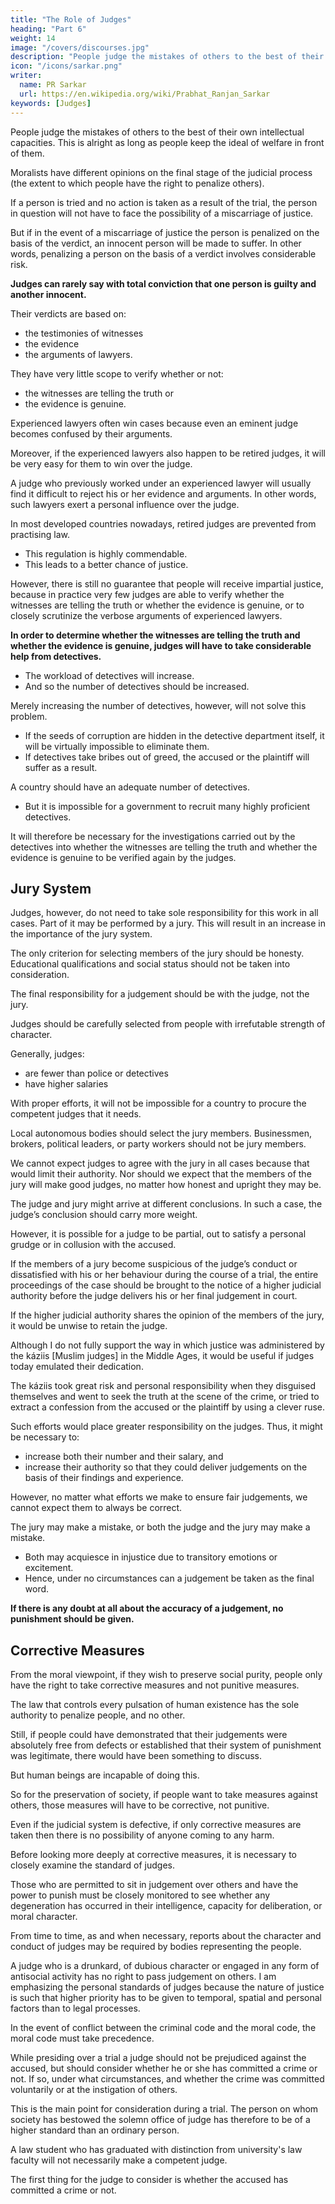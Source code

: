 ```yaml
---
title: "The Role of Judges"
heading: "Part 6"
weight: 14
image: "/covers/discourses.jpg"
description: "People judge the mistakes of others to the best of their own intellectual capacities"
icon: "/icons/sarkar.png"
writer:
  name: PR Sarkar
  url: https://en.wikipedia.org/wiki/Prabhat_Ranjan_Sarkar
keywords: [Judges]
---
```



People judge the mistakes of others to the best of their own intellectual capacities. This is alright <!-- I do not feel that there is anything wrong in this --> as long as people keep the ideal of welfare in front of them.

Moralists have different opinions on the final stage of the judicial process (the extent to which people have the right to penalize others).

If a person is tried and no action is taken as a result of the trial, the person in question will not have to face the possibility of a miscarriage of justice. 

But if in the event of a miscarriage of justice the person is penalized on the basis of the verdict, an innocent person will be made to suffer. In other words, penalizing a person on the basis of a verdict involves considerable risk.

**Judges can rarely say with total conviction that one person is guilty and another innocent.** 

Their verdicts are based on:
- the testimonies of witnesses
- the evidence
- the arguments of lawyers. 

They have very little scope to verify whether or not:
- the witnesses are telling the truth or
- the evidence is genuine. 

Experienced lawyers often win cases because even an eminent judge becomes confused by their arguments.

Moreover, if the experienced lawyers also happen to be retired judges, it will be very easy for them to win over the judge. 

A judge who previously worked under an experienced lawyer will usually find it difficult to reject his or her evidence and arguments. In other words, such lawyers exert a personal influence over the judge. 

In most developed countries nowadays, retired judges are prevented from practising law. 
- This regulation is highly commendable. 
- This <!-- , and results in the general public getting --> leads to a better chance of justice. 


However, there is still no guarantee that people will receive impartial justice, because in practice very few judges are able to verify whether the witnesses are telling the truth or whether the evidence is genuine, or to closely scrutinize the verbose arguments of experienced lawyers.

**In order to determine whether the witnesses are telling the truth and whether the evidence is genuine, judges will have to take considerable help from detectives.** 
- The workload of detectives will increase. 
- And so <!--  as a result, and thus it may be necessary to --> the number of detectives should be increased. 

Merely increasing the number of detectives, however, will not solve this problem. 
- If the seeds of corruption are hidden in the detective department itself, it will be virtually impossible to eliminate them. 
- If detectives take bribes out of greed, the accused or the plaintiff will suffer as a result.

A country should have an adequate number of detectives. 
- But it is impossible for a government to recruit many highly proficient detectives. 

It will therefore be necessary for the investigations carried out by the detectives into whether the witnesses are telling the truth and whether the evidence is genuine to be verified again by the judges.


## Jury System

Judges, however, do not need to take sole responsibility for this work in all cases. Part of it may be performed by a jury. This will result in an increase in the importance of the jury system. 

The only criterion for selecting members of the jury should be honesty. Educational qualifications and social status should not be taken into consideration.

The final responsibility for a judgement should be with the judge, not the jury. 

Judges should be carefully selected from people with <!-- among those whose --> irrefutable strength of character. 

Generally, judges:
- are fewer than police or detectives
- have higher salaries

With proper efforts, it will not be impossible for a country to procure the competent judges that it needs.

Local autonomous bodies should select the jury members. Businessmen, brokers, political leaders, or party workers should not be jury members.

We cannot expect judges to agree with the jury in all cases because that would limit their authority. Nor should we expect that the members of the jury will make good judges, no matter how honest and upright they may be.

The judge and jury might arrive at different conclusions. In such a case, the judge’s conclusion should carry more weight.

However, it is possible for a judge to be partial, out to satisfy a personal grudge or in collusion with the accused.

If the members of a jury become suspicious of the judge’s conduct or dissatisfied with his or her behaviour during the course of a trial, the entire proceedings of the case should be brought to the notice of a higher judicial authority before the judge delivers his or her final judgement in court. 

If the higher judicial authority shares the opinion of the members of the jury, it would be unwise to retain the judge.

Although I do not fully support the way in which justice was administered by the káziis [Muslim judges] in the Middle Ages, it would be useful if judges today emulated their dedication. 

The káziis took great risk and personal responsibility when they disguised themselves and went to seek the truth at the scene of the crime, or tried to extract a confession from the accused or the plaintiff by using a clever ruse. 

Such efforts would place greater responsibility on the judges. Thus, it might be necessary to:
- increase both their number and their salary, and
- increase their authority so that they could deliver judgements on the basis of their findings and experience.

However, no matter what efforts we make to ensure fair judgements, we cannot expect them to always be correct. 

The jury may make a mistake, or both the judge and the jury may make a mistake. 
- Both may acquiesce in injustice due to transitory emotions or excitement.
- Hence, under no circumstances can a judgement be taken as the final word.

**If there is any doubt at all about the accuracy of a judgement, no punishment should be given.**


## Corrective Measures

From the moral viewpoint, if they wish to preserve social purity, people only have the right to take corrective measures and not punitive measures. 

The law that controls every pulsation of human existence has the sole authority to penalize people, and no other. 

Still, if people could have demonstrated that their judgements were absolutely free from defects or established that their system of punishment was legitimate, there would have been something to discuss. 

But human beings are incapable of doing this. 

So for the preservation of society, if people want to take measures against others, those measures will have to be corrective, not punitive.

Even if the judicial system is defective, if only corrective measures are taken then there is no possibility of anyone coming to any harm.

Before looking more deeply at corrective measures, it is necessary to closely examine the standard of judges. 

Those who are permitted to sit in judgement over others and have the power to punish must be closely monitored to see whether any degeneration has occurred in their intelligence, capacity for deliberation, or moral character. 

From time to time, as and when necessary, reports about the character and conduct of judges may be required by bodies representing the people. 

A judge who is a drunkard, of dubious character or engaged in any form of antisocial activity has no right to pass judgement on others. I am emphasizing the personal standards of judges because the nature of justice is such that higher priority has to be given to temporal, spatial and personal factors than to legal processes.

In the event of conflict between the criminal code and the moral code, the moral code must take precedence.

While presiding over a trial a judge should not be prejudiced against the accused, but should consider whether he or she has committed a crime or not. If so, under what circumstances, and whether the crime was committed voluntarily or at the instigation of others. 

This is the main point for consideration during a trial. The person on whom society has bestowed the solemn office of judge has therefore to be of a higher standard than an ordinary person.

A law student who has graduated with distinction from university's law faculty will not necessarily make a competent judge. 

<!-- While it is undeniable that good lawyers and barristers have knowledge of the law and skill in presenting arguments, this is no guarantee that they will make equitable judges. Instances of equitable justice can be seen in countless large and small events which occur in individual and social life. -->

The first thing for the judge to consider is whether the accused has committed a crime or not. 
